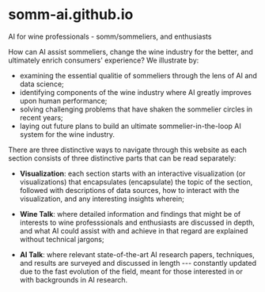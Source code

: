 # somm-ai.github.io
AI for wine professionals - somm/sommeliers, and enthusiasts

How can AI assist sommeliers, change the wine industry for the better, and ultimately enrich consumers' experience? We illustrate by:
* examining the essential qualitie of sommeliers through the lens of AI and data science;
* identifying components of the wine industry where AI greatly improves upon human performance;
* solving challenging problems that have shaken the sommelier circles in recent years;
* laying out future plans to build an ultimate sommelier-in-the-loop AI system for the wine industry.


There are three distinctive ways to navigate through this website as each section consists of three distinctive parts that can be read separately:

* **Visualization**: 
each section starts with an interactive visualization (or visualizations) that encapsulates (encapsulate) the topic of the section, followed with descriptions of data sources, how to interact with the visualization, and any interesting insights wherein;

* **Wine Talk**: 
where detailed information and findings that might be of interests to wine professsionals and enthusiasts are discussed in depth, and what AI could assist with and achieve in that regard are explained without technical jargons;

* **AI Talk**: 
where relevant state-of-the-art AI research papers, techniques, and results are surveyed and discussed in length --- constantly updated due to the fast evolution of the field, meant for those interested in or with backgrounds in AI research.
